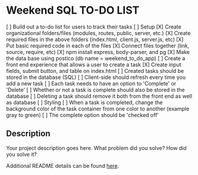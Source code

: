 # Weekend SQL TO-DO LIST

[ ] Build out a to-do list for users to track their tasks
    [ ] Setup
        [X] Create organizational folders/files (modules, routes, public, server, etc.)
        [X] Create required files in the above folders (index.html, client.js, server.js, etc)
        [X] Put basic required code in each of the files
        [X] Connect files together (link, source, require, etc)
        [X] npm install express, body-parser, and pg
        [X] Make the data base using postico (db name = weekend_to_do_app)
    [ ] Create a front end experience that allows a user to create a task
        [X] Create input fields, submit button, and table on index.html
        [ ] Created tasks should be stored in the database (SQL)
        [ ] Client-side should refresh every time you add a new task
        [ ] Each task needs to have an option to 'Complete' or 'Delete'
        [ ] Whether or not a task is complete should also be stored in the database
        [ ] Deleting a task should remove it both from the front end as well as database
    [ ] Styling
        [ ] When a task is completed, change the background color of the task container
            from one color to another (example gray to green)
        [ ] The complete option should be 'checked off'

## Description

Your project description goes here. What problem did you solve? How did you solve it?

Additional README details can be found [here](https://github.com/PrimeAcademy/readme-template/blob/master/README.md).
